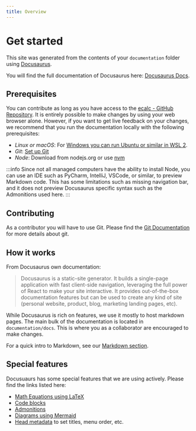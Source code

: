 ```yaml
---
title: Overview
---
```

# Get started
This site was generated from the contents of your `documentation` folder using [Docusaurus](https://docusaurus.io/).

You will find the full documentation of Docusaurus here: [Docusaurus Docs](https://docusaurus.io/docs/next).

## Prerequisites
You can contribute as long as you have access to the [ecalc - GitHub Repository](https://github.com/equinor/ecalc).
It is entirely possible to make changes by using your web browser alone. However, if you want to get live feedback on your
changes, we recommend that you run the documentation locally with the following prerequisites:

* *Linux or macOS*: For [Windows you can run Ubuntu or similar in WSL 2](https://docs.microsoft.com/en-us/windows/wsl/install-win10).
* *Git*: [Set up Git](../guides/git.md#setting-up-git)
* *Node*: Download from nodejs.org or use [nvm](https://github.com/nvm-sh/nvm)

:::info
Since not all managed computers have the ability to install Node, you can use an IDE such as PyCharm, IntelliJ, VSCode, or similar, to preview Markdown code.
This has some limitations such as missing navigation bar, and it does not preview Docusaurus specific syntax such as the Admonitions used here.
:::

## Contributing

As a contributor you will have to use Git. Please find the [Git Documentation](../guides/git.md) for more details about git.


## How it works

From Docusaurus own documentation:
> Docusaurus is a static-site generator. It builds a single-page application with fast client-side navigation, leveraging the full power of React to make your site interactive. It provides out-of-the-box documentation features but can be used to create any kind of site (personal website, product, blog, marketing landing pages, etc).

While Docusaurus is rich on features, we use it mostly to host markdown pages. The main bulk of the documentation is located in `documentation/docs`. This is where you as a collaborator are encouraged to make changes.

For a quick intro to Markdown, see our [Markdown section](markdown.md).

## Special features

Docusuaurs has some special features that we are using actively. Please find the links listed here:

* [Math Equations using LaTeX](https://docusaurus.io/docs/next/markdown-features/math-equations)
* [Code blocks](https://docusaurus.io/docs/next/markdown-features/code-blocks)
* [Admonitions](https://docusaurus.io/docs/next/markdown-features/admonitions)
* [Diagrams using Mermaid](https://docusaurus.io/docs/next/markdown-features/diagrams)
* [Head metadata](https://docusaurus.io/docs/next/markdown-features/head-metadata) to set titles, menu order, etc.
